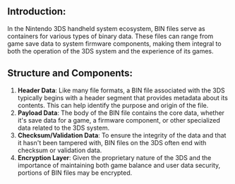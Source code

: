 ## Introduction:
In the Nintendo 3DS handheld system ecosystem, BIN files serve as containers for various types of binary data. These files can range from game save data to system firmware components, making them integral to both the operation of the 3DS system and the experience of its games.

## Structure and Components:

1. **Header Data**: Like many file formats, a BIN file associated with the 3DS typically begins with a header segment that provides metadata about its contents. This can help identify the purpose and origin of the file.
2. **Payload Data**: The body of the BIN file contains the core data, whether it's save data for a game, a firmware component, or other specialized data related to the 3DS system.
3. **Checksum/Validation Data**: To ensure the integrity of the data and that it hasn't been tampered with, BIN files on the 3DS often end with checksum or validation data.
4. **Encryption Layer**: Given the proprietary nature of the 3DS and the importance of maintaining both game balance and user data security, portions of BIN files may be encrypted.